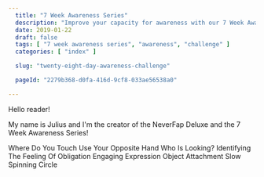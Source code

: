 ```yaml
---
  title: "7 Week Awareness Series"
  description: "Improve your capacity for awareness with our 7 Week Awareness Series."
  date: 2019-01-22
  draft: false
  tags: [ "7 week awareness series", "awareness", "challenge" ]
  categories: [ "index" ]

  slug: "twenty-eight-day-awareness-challenge"

  pageId: "2279b368-d0fa-416d-9cf8-033ae56538a0"

---
```


Hello reader!

My name is Julius and I'm the creator of the NeverFap Deluxe and the 7 Week Awareness Series!

Where Do You Touch
Use Your Opposite Hand
Who Is Looking?
Identifying The Feeling Of Obligation
Engaging Expression
Object Attachment
Slow Spinning Circle

